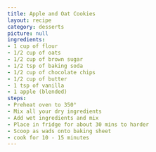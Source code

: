 ```yaml
---
title: Apple and Oat Cookies
layout: recipe
category: desserts
picture: null
ingredients:
- 1 cup of flour
- 1/2 cup of oats
- 1/2 cup of brown sugar
- 1/2 tsp of baking soda
- 1/2 cup of chocolate chips
- 1/2 cup of butter
- 1 tsp of vanilla
- 1 apple (blended)
steps:
- Preheat oven to 350°
- Mix all your dry ingredients
- Add wet ingredients and mix
- Place in fridge for about 30 mins to harder
- Scoop as wads onto baking sheet
- cook for 10 - 15 minutes
---
```

